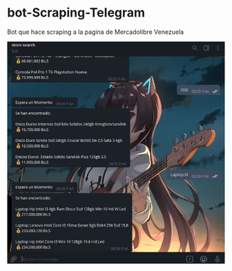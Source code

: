# bot-Scraping-Telegram

Bot que hace scraping a la pagina de Mercadolibre Venezuela

<img src="https://github.com/Rufi512/bot-Scraping-Telegram/blob/master/Capture.png"/>

